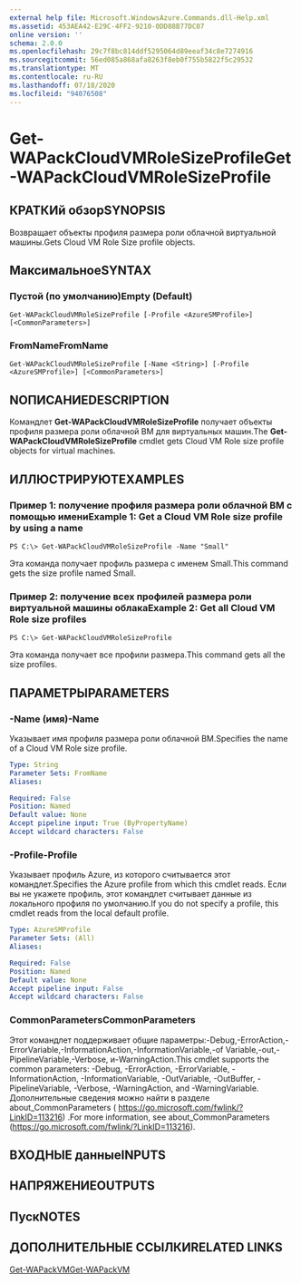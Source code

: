 ```yaml
---
external help file: Microsoft.WindowsAzure.Commands.dll-Help.xml
ms.assetid: 453AEA42-E29C-4FF2-9210-0DD88B77DC07
online version: ''
schema: 2.0.0
ms.openlocfilehash: 29c7f8bc814ddf5295064d89eeaf34c8e7274916
ms.sourcegitcommit: 56ed085a868afa8263f8eb0f755b5822f5c29532
ms.translationtype: MT
ms.contentlocale: ru-RU
ms.lasthandoff: 07/18/2020
ms.locfileid: "94076508"
---
```

# <span data-ttu-id="0aa9a-101">Get-WAPackCloudVMRoleSizeProfile</span><span class="sxs-lookup"><span data-stu-id="0aa9a-101">Get-WAPackCloudVMRoleSizeProfile</span></span>

## <span data-ttu-id="0aa9a-102">КРАТКИй обзор</span><span class="sxs-lookup"><span data-stu-id="0aa9a-102">SYNOPSIS</span></span>
<span data-ttu-id="0aa9a-103">Возвращает объекты профиля размера роли облачной виртуальной машины.</span><span class="sxs-lookup"><span data-stu-id="0aa9a-103">Gets Cloud VM Role Size profile objects.</span></span>

## <span data-ttu-id="0aa9a-104">Максимальное</span><span class="sxs-lookup"><span data-stu-id="0aa9a-104">SYNTAX</span></span>

### <span data-ttu-id="0aa9a-105">Пустой (по умолчанию)</span><span class="sxs-lookup"><span data-stu-id="0aa9a-105">Empty (Default)</span></span>
```
Get-WAPackCloudVMRoleSizeProfile [-Profile <AzureSMProfile>] [<CommonParameters>]
```

### <span data-ttu-id="0aa9a-106">FromName</span><span class="sxs-lookup"><span data-stu-id="0aa9a-106">FromName</span></span>
```
Get-WAPackCloudVMRoleSizeProfile [-Name <String>] [-Profile <AzureSMProfile>] [<CommonParameters>]
```

## <span data-ttu-id="0aa9a-107">NОПИСАНИЕ</span><span class="sxs-lookup"><span data-stu-id="0aa9a-107">DESCRIPTION</span></span>
<span data-ttu-id="0aa9a-108">Командлет **Get-WAPackCloudVMRoleSizeProfile** получает объекты профиля размера роли облачной ВМ для виртуальных машин.</span><span class="sxs-lookup"><span data-stu-id="0aa9a-108">The **Get-WAPackCloudVMRoleSizeProfile** cmdlet gets Cloud VM Role size profile objects for virtual machines.</span></span>

## <span data-ttu-id="0aa9a-109">ИЛЛЮСТРИРУЮТ</span><span class="sxs-lookup"><span data-stu-id="0aa9a-109">EXAMPLES</span></span>

### <span data-ttu-id="0aa9a-110">Пример 1: получение профиля размера роли облачной ВМ с помощью имени</span><span class="sxs-lookup"><span data-stu-id="0aa9a-110">Example 1: Get a Cloud VM Role size profile by using a name</span></span>
```
PS C:\> Get-WAPackCloudVMRoleSizeProfile -Name "Small"
```

<span data-ttu-id="0aa9a-111">Эта команда получает профиль размера с именем Small.</span><span class="sxs-lookup"><span data-stu-id="0aa9a-111">This command gets the size profile named Small.</span></span>

### <span data-ttu-id="0aa9a-112">Пример 2: получение всех профилей размера роли виртуальной машины облака</span><span class="sxs-lookup"><span data-stu-id="0aa9a-112">Example 2: Get all Cloud VM Role size profiles</span></span>
```
PS C:\> Get-WAPackCloudVMRoleSizeProfile
```

<span data-ttu-id="0aa9a-113">Эта команда получает все профили размера.</span><span class="sxs-lookup"><span data-stu-id="0aa9a-113">This command gets all the size profiles.</span></span>

## <span data-ttu-id="0aa9a-114">ПАРАМЕТРЫ</span><span class="sxs-lookup"><span data-stu-id="0aa9a-114">PARAMETERS</span></span>

### <span data-ttu-id="0aa9a-115">-Name (имя)</span><span class="sxs-lookup"><span data-stu-id="0aa9a-115">-Name</span></span>
<span data-ttu-id="0aa9a-116">Указывает имя профиля размера роли облачной ВМ.</span><span class="sxs-lookup"><span data-stu-id="0aa9a-116">Specifies the name of a Cloud VM Role size profile.</span></span>

```yaml
Type: String
Parameter Sets: FromName
Aliases: 

Required: False
Position: Named
Default value: None
Accept pipeline input: True (ByPropertyName)
Accept wildcard characters: False
```

### <span data-ttu-id="0aa9a-117">-Profile</span><span class="sxs-lookup"><span data-stu-id="0aa9a-117">-Profile</span></span>
<span data-ttu-id="0aa9a-118">Указывает профиль Azure, из которого считывается этот командлет.</span><span class="sxs-lookup"><span data-stu-id="0aa9a-118">Specifies the Azure profile from which this cmdlet reads.</span></span>
<span data-ttu-id="0aa9a-119">Если вы не укажете профиль, этот командлет считывает данные из локального профиля по умолчанию.</span><span class="sxs-lookup"><span data-stu-id="0aa9a-119">If you do not specify a profile, this cmdlet reads from the local default profile.</span></span>

```yaml
Type: AzureSMProfile
Parameter Sets: (All)
Aliases: 

Required: False
Position: Named
Default value: None
Accept pipeline input: False
Accept wildcard characters: False
```

### <span data-ttu-id="0aa9a-120">CommonParameters</span><span class="sxs-lookup"><span data-stu-id="0aa9a-120">CommonParameters</span></span>
<span data-ttu-id="0aa9a-121">Этот командлет поддерживает общие параметры:-Debug,-ErrorAction,-ErrorVariable,-InformationAction,-InformationVariable,-of Variable,-out,-PipelineVariable,-Verbose, и-WarningAction.</span><span class="sxs-lookup"><span data-stu-id="0aa9a-121">This cmdlet supports the common parameters: -Debug, -ErrorAction, -ErrorVariable, -InformationAction, -InformationVariable, -OutVariable, -OutBuffer, -PipelineVariable, -Verbose, -WarningAction, and -WarningVariable.</span></span> <span data-ttu-id="0aa9a-122">Дополнительные сведения можно найти в разделе about_CommonParameters ( https://go.microsoft.com/fwlink/?LinkID=113216) .</span><span class="sxs-lookup"><span data-stu-id="0aa9a-122">For more information, see about_CommonParameters (https://go.microsoft.com/fwlink/?LinkID=113216).</span></span>

## <span data-ttu-id="0aa9a-123">ВХОДНЫЕ данные</span><span class="sxs-lookup"><span data-stu-id="0aa9a-123">INPUTS</span></span>

## <span data-ttu-id="0aa9a-124">НАПРЯЖЕНИЕ</span><span class="sxs-lookup"><span data-stu-id="0aa9a-124">OUTPUTS</span></span>

## <span data-ttu-id="0aa9a-125">Пуск</span><span class="sxs-lookup"><span data-stu-id="0aa9a-125">NOTES</span></span>

## <span data-ttu-id="0aa9a-126">ДОПОЛНИТЕЛЬНЫЕ ССЫЛКИ</span><span class="sxs-lookup"><span data-stu-id="0aa9a-126">RELATED LINKS</span></span>

[<span data-ttu-id="0aa9a-127">Get-WAPackVM</span><span class="sxs-lookup"><span data-stu-id="0aa9a-127">Get-WAPackVM</span></span>](./Get-WAPackVM.md)


